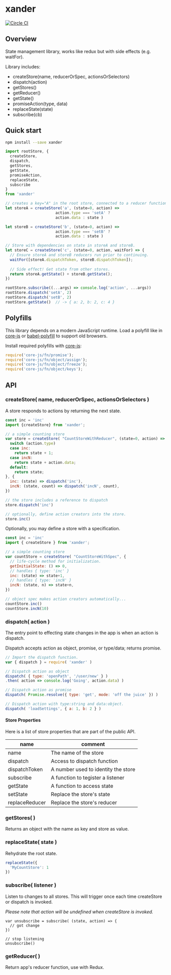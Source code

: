 # xander

[![Circle CI](https://circleci.com/gh/FormBucket/xander/tree/master.svg?style=svg)](https://circleci.com/gh/formula/xander/tree/master)

## Overview

State management library, works like redux but with side effects (e.g. waitFor).

Library includes:

  - createStore(name, reducerOrSpec, actionsOrSelectors)
  - dispatch(action)
  - getStores()
  - getReducer()
  - getState()
  - promiseAction(type, data)
  - replaceState(state)
  - subscribe(cb)

## Quick start

```sh
npm install --save xander
```

```js
import rootStore, {
  createStore,
  dispatch,
  getStores,
  getState,
  promiseAction,
  replaceState,
  subscribe
}
from 'xander'

// creates a key="A" in the root store, connected to a reducer function.
let storeA = createStore('a', (state=0, action) => 
                      action.type === 'setA' ? 
                      action.data : state )

let storeB = createStore('b', (state=0, action) => 
                      action.type === 'setB' ? 
                      action.data : state )

// Store with dependencies on state in storeA and storeB.
let storeC = createStore('c', (state=0, action, waitFor) => {
  // Ensure storeA and storeB reducers run prior to continuing.
  waitFor([storeA.dispatchToken, storeB.dispatchToken]);
  
  // Side effect! Get state from other stores.
  return storeA.getState() + storeB.getState();
})

rootStore.subscribe((...args) => console.log('action', ...args))
rootStore.dispatch('setA', 2)
rootStore.dispatch('setB', 2)
rootStore.getState()  // -> { a: 2, b: 2, c: 4 }
```

## Polyfills

This library depends on a modern JavaScript runtime. Load a polyfill like in [core-js](https://github.com/zloirock/core-js#commonjs) or [babel-polyfill](http://babeljs.io/docs/usage/polyfill/) to support old browsers.

Install required polyfills with [core-js](https://github.com/zloirock/core-js):

```js
require('core-js/fn/promise');
require('core-js/fn/object/assign');
require('core-js/fn/object/freeze');
require('core-js/fn/object/keys');
```

## API

### createStore( name, reducerOrSpec, actionsOrSelectors )

A store responds to actions by returning the next state.

```js
const inc = 'inc'
import {createStore} from 'xander';

// a simple counting store
var store = createStore( "CountStoreWithReducer", (state=0, action) => {
  switch (action.type)
  case inc:
    return state + 1;
  case incN:
    return state + action.data;
  default:
    return state;
}, {
  inc: (state) => dispatch('inc'),
  incN: (state, count) => dispatch('incN', count),
})

// the store includes a reference to dispatch
store.dispatch('inc')

// optionally, define action creators into the store.
store.inc()
```

Optionally, you may define a store with a specification.

```js
const inc = 'inc'
import { createStore } from 'xander';

// a simple counting store
var countStore = createStore( "CountStoreWithSpec", {
  // life-cycle method for initialization.
  getInitialState: () => 0,
  // handles { type: 'inc' }
  inc: (state) => state+1,
  // handles { type: 'incN' }
  incN: (state, n) => state+n,
})

// object spec makes action creators automatically...
countStore.inc()
countStore.incN(10)
```

### dispatch( action )

The entry point to effecting state changes in the app is when an action is dispatch. 

Dispatch accepts action as object, promise, or type/data; returns promise.

```js
// Import the dispatch function.
var { dispatch } = require( 'xander' )

// Dispatch action as object
dispatch( { type: 'openPath', '/user/new' } )
.then( action => console.log('Going', action.data) )

// Dispatch action as promise
dispatch( Promise.resolve({ type: 'get', mode: 'off the juice' }) )

// Dispatch action with type:string and data:object.
dispatch( 'loadSettings', { a: 1, b: 2 } )

```

#### Store Properties

Here is a list of store properties that are part of the public API.

| name | comment |
|---------|------|
| name | The name of the store |
| dispatch | Access to dispatch function |
| dispatchToken | A number used to identity the store |
| subscribe | A function to tegister a listener |
| getState | A function to access state |
| setState | Replace the store's state |
| replaceReducer | Replace the store's reducer |

### getStores( )

Returns an object with the name as key and store as value.

### replaceState( state )

Rehydrate the root state.

```js
replaceState({
  'MyCountStore': 1
})
```

### subscribe( listener )

Listen to changes to all stores. This will trigger once each time createStore or dispatch is invoked.

_Please note that action will be undefined when createStore is invoked._

```
var unsubscribe = subscribe( (state, action) => {
  // got change
})

// stop listening
unsubscribe()
```
### getReducer( )

Return app's reducer function, use with Redux.
